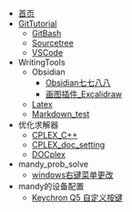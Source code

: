 <!-- docs/_sidebar.md -->

* [首页](/)
* [GitTutorial](/01_GitTutorial/01_GitTutorial.md)
  * [GitBash](/01_GitTutorial/02_GitBash.md)
  * [Sourcetree](/01_GitTutorial/03_Sourcetree.md)
  * [VSCode](/01_GitTutorial/04_VSCode.md)
* WritingTools
  * Obsidian
    * [Obsidian七七八八](/02_WritingTools/01_Obsidian/01_Obsidian_collect.md)
    * [画图插件_Excalidraw](/02_WritingTools/01_Obsidian/Plugin_Excalidraw.md)
  * [Latex](/02_WritingTools/02_Latex.md)
  * [Markdown_test](/02_WritingTools/09_Markdown_test.md)
* 优化求解器
  * [CPLEX_C++](/04_opti_solver/CPLEX_C++.md)
  * [CPLEX_doc_setting](/04_opti_solver/CPLEX_doc_setting.md)
  * [DOCplex](/04_opti_solver/DOCplex.md)
* mandy_prob_solve
  * [windows右键菜单更改](/88_mandy_prob_solve/windows_context_modify.md)
* mandy的设备配置
  * [Keychron Q5 自定义按键](/99_mandy_devices/Keychron_Q5_Setting.md)
